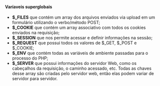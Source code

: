 #### Varíaveis superglobais 

- **$_FILES** que contém um array dos arquivos enviados via upload em um formulário utilizando o verbo/método POST;
- **$_COOKIE** que contém um array associativo com todos os cookies enviados na requisição;
- **$_SESSION** que nos permite acessar e definir informações na sessão;
- **$_REQUEST** que possui todos os valores de $_GET, $_POST e $_COOKIE;
- **$_ENV** que contém todas as variáveis de ambiente passadas para o processo do PHP;
- **$_SERVER** que possui informações do servidor Web, como os cabeçalhos da requisição, o caminho acessado, etc. Todas as chaves desse array são criadas pelo servidor web, então elas podem variar de servidor para servidor.